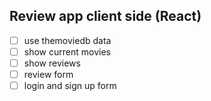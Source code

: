 ## Review app client side (React)

- [ ] use themoviedb data
- [ ] show current movies
- [ ] show reviews
- [ ] review form
- [ ] login and sign up form